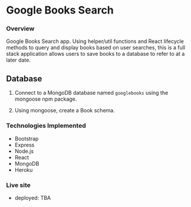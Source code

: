 # Google Books Search

### Overview

Google Books Search app. Using helper/util functions and React lifecycle methods to query and display books based on user searches, this is a full stack application allows users to save books to a database to refer to at a later date.


## Database

1. Connect to a MongoDB database named `googlebooks` using the mongoose npm package.

2. Using mongoose, create a Book schema.


### Technologies Implemented

* Bootstrap
* Express
* Node.js
* React
* MongoDB
* Heroku

### Live site

* deployed: TBA


